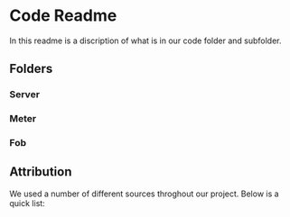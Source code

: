 # Code Readme

In this readme is a discription of what is in our code folder and subfolder. 

## Folders
### Server

### Meter

### Fob

## Attribution
We used a number of different sources throghout our project. Below is a quick list:
